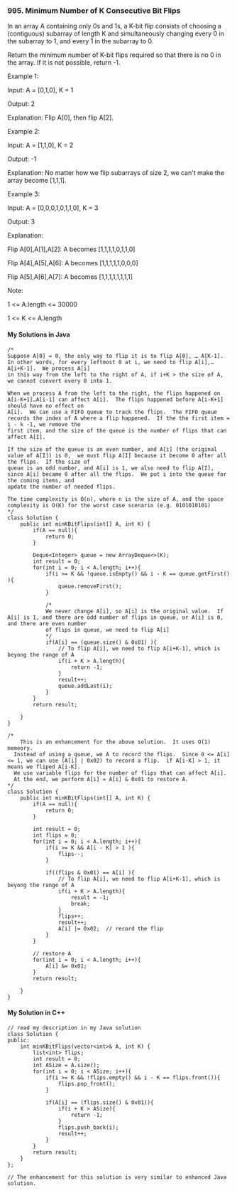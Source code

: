 ### 995. Minimum Number of K Consecutive Bit Flips

In an array A containing only 0s and 1s, a K-bit flip consists of choosing a (contiguous) subarray of length K and simultaneously changing every 0 in the subarray 
to 1, and every 1 in the subarray to 0.

Return the minimum number of K-bit flips required so that there is no 0 in the array.  If it is not possible, return -1.

 

Example 1:

Input: A = [0,1,0], K = 1

Output: 2

Explanation: Flip A[0], then flip A[2].

Example 2:

Input: A = [1,1,0], K = 2

Output: -1

Explanation: No matter how we flip subarrays of size 2, we can't make the array become [1,1,1].

Example 3:

Input: A = [0,0,0,1,0,1,1,0], K = 3

Output: 3

Explanation:

Flip A[0],A[1],A[2]: A becomes [1,1,1,1,0,1,1,0]

Flip A[4],A[5],A[6]: A becomes [1,1,1,1,1,0,0,0]

Flip A[5],A[6],A[7]: A becomes [1,1,1,1,1,1,1,1]
 

Note:

1 <= A.length <= 30000

1 <= K <= A.length


#### My Solutions in Java
```
/*
Suppose A[0] = 0, the only way to flip it is to flip A[0], … A[K-1].  In other words, for every leftmost 0 at i, we need to flip A[i],…A[i+K-1].  We process A[i]
in this way from the left to the right of A, if i+K > the size of A, we cannot convert every 0 into 1.

When we process A from the left to the right, the flips happened on A[i-K+1]…A[i-1] can affect A[i].  The flips happened before A[i-K+1] should have no effect on
A[i].  We can use a FIFO queue to track the flips.  The FIFO queue records the index of A where a flip happened.  If the the first item = i - k -1, we remove the
first item, and the size of the queue is the number of flips that can affect A[I].

If the size of the queue is an even number, and A[i] (the original value of A[I]) is 0,  we must flip A[I] because it become 0 after all the flips.  If the size of
queue is an odd number, and A[i] is 1, we also need to flip A[I], since A[i] became 0 after all the flips.  We put i into the queue for the coming items, and
update the number of needed flips.

The time complexity is O(n), where n is the size of A, and the space complexity is O(K) for the worst case scenario (e.g. 0101010101)
*/
class Solution {
    public int minKBitFlips(int[] A, int K) {
        if(A == null){
            return 0;
        }
        
        Deque<Integer> queue = new ArrayDeque<>(K);
        int result = 0;
        for(int i = 0; i < A.length; i++){
            if(i >= K && !queue.isEmpty() && i - K == queue.getFirst() ){
                queue.removeFirst();
            }
            
            /*
            We never change A[i], so A[i] is the original value.  If A[i] is 1, and there are odd number of flips in queue, or A[i] is 0, and there are even number 
            of flips in queue, we need to flip A[i]
            */
            if(A[i] == (queue.size() & 0x01) ){
                // To flip A[i], we need to flip A[i+K-1], which is beyong the range of A
                if(i + K > A.length){  
                    return -1;
                }
                result++;
                queue.addLast(i);
            }   
        }
        return result;
        
    }
}
```

```
/*
	This is an enhancement for the above solution.  It uses O(1) memeory.
  Instead of using a queue, we A to record the flips.  Since 0 <= A[i] <= 1, we can use (A[i] | 0x02) to record a flip.  if A[i-K] > 1, it means we fliped A[i-K].
  We use variable flips for the number of flips that can affect A[i].
  At the end, we perform A[i] = A[i] & 0x01 to restore A.
*/
class Solution {
    public int minKBitFlips(int[] A, int K) {
        if(A == null){
            return 0;
        }
        
        int result = 0;
        int flips = 0;
        for(int i = 0; i < A.length; i++){
            if(i >= K && A[i - K] > 1 ){
                flips--;
            }
            
            if((flips & 0x01) == A[i] ){
                // To flip A[i], we need to flip A[i+K-1], which is beyong the range of A
                if(i + K > A.length){  
                    result = -1;
                    break;
                }
                flips++;
                result++;
                A[i] |= 0x02;  // record the flip
            }   
        }
        
        // restore A
        for(int i = 0; i < A.length; i++){
            A[i] &= 0x01;
        }
        return result;
        
    }
}
```

#### My Solution in C++
```
// read my description in my Java solution
class Solution {
public:
    int minKBitFlips(vector<int>& A, int K) {
        list<int> flips;
        int result = 0;
        int ASize = A.size();
        for(int i = 0; i < ASize; i++){
            if(i >= K && !flips.empty() && i - K == flips.front()){
                flips.pop_front();
            }
            
            if(A[i] == (flips.size() & 0x01)){
                if(i + K > ASize){
                    return -1;
                }
                flips.push_back(i);
                result++;
            }
        }
        return result;
    }
};

// The enhancement for this solution is very similar to enhanced Java solution.
```
